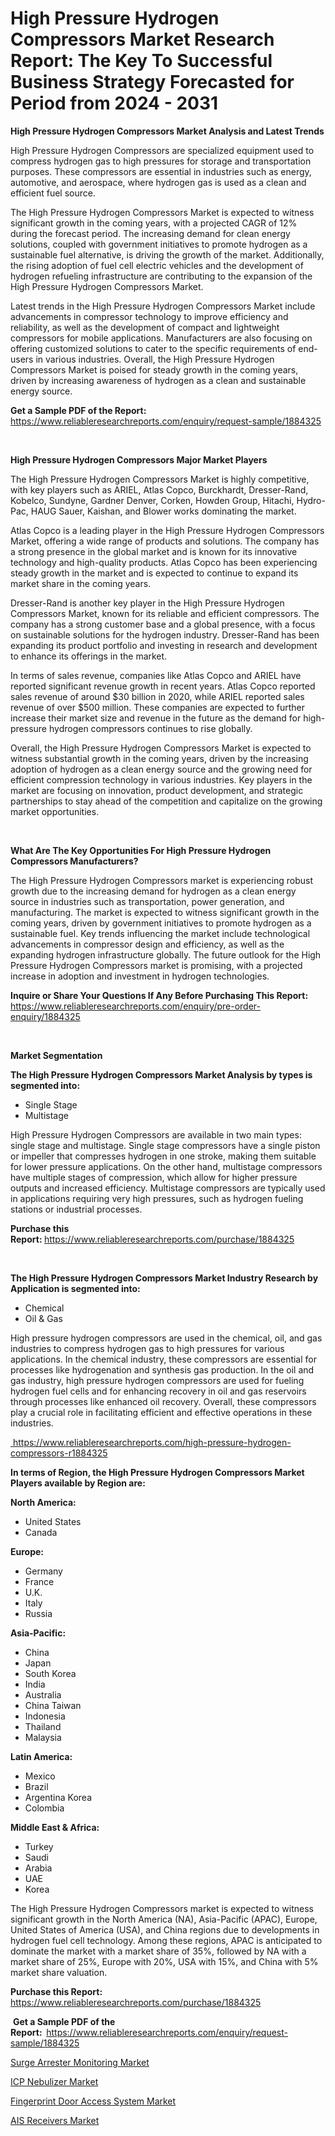 <p><h1>High Pressure Hydrogen Compressors Market Research Report: The Key To Successful Business Strategy Forecasted for Period from 2024 - 2031</h1></p><p><strong>High Pressure Hydrogen Compressors Market Analysis and Latest Trends</strong></p>
<p><p>High Pressure Hydrogen Compressors are specialized equipment used to compress hydrogen gas to high pressures for storage and transportation purposes. These compressors are essential in industries such as energy, automotive, and aerospace, where hydrogen gas is used as a clean and efficient fuel source.</p><p>The High Pressure Hydrogen Compressors Market is expected to witness significant growth in the coming years, with a projected CAGR of 12% during the forecast period. The increasing demand for clean energy solutions, coupled with government initiatives to promote hydrogen as a sustainable fuel alternative, is driving the growth of the market. Additionally, the rising adoption of fuel cell electric vehicles and the development of hydrogen refueling infrastructure are contributing to the expansion of the High Pressure Hydrogen Compressors Market.</p><p>Latest trends in the High Pressure Hydrogen Compressors Market include advancements in compressor technology to improve efficiency and reliability, as well as the development of compact and lightweight compressors for mobile applications. Manufacturers are also focusing on offering customized solutions to cater to the specific requirements of end-users in various industries. Overall, the High Pressure Hydrogen Compressors Market is poised for steady growth in the coming years, driven by increasing awareness of hydrogen as a clean and sustainable energy source.</p></p>
<p><strong>Get a Sample PDF of the Report:&nbsp;</strong> <a href="https://www.reliableresearchreports.com/enquiry/request-sample/1884325">https://www.reliableresearchreports.com/enquiry/request-sample/1884325</a></p>
<p>&nbsp;</p>
<p><strong>High Pressure Hydrogen Compressors Major Market Players</strong></p>
<p><p>The High Pressure Hydrogen Compressors Market is highly competitive, with key players such as ARIEL, Atlas Copco, Burckhardt, Dresser-Rand, Kobelco, Sundyne, Gardner Denver, Corken, Howden Group, Hitachi, Hydro-Pac, HAUG Sauer, Kaishan, and Blower works dominating the market. </p><p>Atlas Copco is a leading player in the High Pressure Hydrogen Compressors Market, offering a wide range of products and solutions. The company has a strong presence in the global market and is known for its innovative technology and high-quality products. Atlas Copco has been experiencing steady growth in the market and is expected to continue to expand its market share in the coming years.</p><p>Dresser-Rand is another key player in the High Pressure Hydrogen Compressors Market, known for its reliable and efficient compressors. The company has a strong customer base and a global presence, with a focus on sustainable solutions for the hydrogen industry. Dresser-Rand has been expanding its product portfolio and investing in research and development to enhance its offerings in the market.</p><p>In terms of sales revenue, companies like Atlas Copco and ARIEL have reported significant revenue growth in recent years. Atlas Copco reported sales revenue of around $30 billion in 2020, while ARIEL reported sales revenue of over $500 million. These companies are expected to further increase their market size and revenue in the future as the demand for high-pressure hydrogen compressors continues to rise globally. </p><p>Overall, the High Pressure Hydrogen Compressors Market is expected to witness substantial growth in the coming years, driven by the increasing adoption of hydrogen as a clean energy source and the growing need for efficient compression technology in various industries. Key players in the market are focusing on innovation, product development, and strategic partnerships to stay ahead of the competition and capitalize on the growing market opportunities.</p></p>
<p>&nbsp;</p>
<p><strong>What Are The Key Opportunities For High Pressure Hydrogen Compressors Manufacturers?</strong></p>
<p><p>The High Pressure Hydrogen Compressors market is experiencing robust growth due to the increasing demand for hydrogen as a clean energy source in industries such as transportation, power generation, and manufacturing. The market is expected to witness significant growth in the coming years, driven by government initiatives to promote hydrogen as a sustainable fuel. Key trends influencing the market include technological advancements in compressor design and efficiency, as well as the expanding hydrogen infrastructure globally. The future outlook for the High Pressure Hydrogen Compressors market is promising, with a projected increase in adoption and investment in hydrogen technologies.</p></p>
<p><strong>Inquire or Share Your Questions If Any Before Purchasing This Report:</strong> <a href="https://www.reliableresearchreports.com/enquiry/pre-order-enquiry/1884325">https://www.reliableresearchreports.com/enquiry/pre-order-enquiry/1884325</a></p>
<p>&nbsp;</p>
<p><strong>Market Segmentation</strong></p>
<p><strong>The High Pressure Hydrogen Compressors Market Analysis by types is segmented into:</strong></p>
<p><ul><li>Single Stage</li><li>Multistage</li></ul></p>
<p><p>High Pressure Hydrogen Compressors are available in two main types: single stage and multistage. Single stage compressors have a single piston or impeller that compresses hydrogen in one stroke, making them suitable for lower pressure applications. On the other hand, multistage compressors have multiple stages of compression, which allow for higher pressure outputs and increased efficiency. Multistage compressors are typically used in applications requiring very high pressures, such as hydrogen fueling stations or industrial processes.</p></p>
<p><strong>Purchase this Report:&nbsp;</strong><a href="https://www.reliableresearchreports.com/purchase/1884325">https://www.reliableresearchreports.com/purchase/1884325</a></p>
<p>&nbsp;</p>
<p><strong>The High Pressure Hydrogen Compressors Market Industry Research by Application is segmented into:</strong></p>
<p><ul><li>Chemical</li><li>Oil & Gas</li></ul></p>
<p><p>High pressure hydrogen compressors are used in the chemical, oil, and gas industries to compress hydrogen gas to high pressures for various applications. In the chemical industry, these compressors are essential for processes like hydrogenation and synthesis gas production. In the oil and gas industry, high pressure hydrogen compressors are used for fueling hydrogen fuel cells and for enhancing recovery in oil and gas reservoirs through processes like enhanced oil recovery. Overall, these compressors play a crucial role in facilitating efficient and effective operations in these industries.</p></p>
<p><a href="https://www.reliableresearchreports.com/high-pressure-hydrogen-compressors-r1884325">&nbsp;https://www.reliableresearchreports.com/high-pressure-hydrogen-compressors-r1884325</a></p>
<p><strong>In terms of Region, the High Pressure Hydrogen Compressors Market Players available by Region are:</strong></p>
<p>
    <p> <strong> North America: </strong>
        <ul>
            <li>United States</li>
            <li>Canada</li>
        </ul>
        </p> 
    <p> <strong> Europe: </strong>
        <ul>
            <li>Germany</li>
            <li>France</li>
            <li>U.K.</li>
            <li>Italy</li>
            <li>Russia</li>
        </ul>
        </p> 
    <p> <strong> Asia-Pacific: </strong>
        <ul>
            <li>China</li>
            <li>Japan</li>
            <li>South Korea</li>
            <li>India</li>
            <li>Australia</li>
            <li>China Taiwan</li>
            <li>Indonesia</li>
            <li>Thailand</li>
            <li>Malaysia</li>
        </ul>
        </p> 
    <p> <strong> Latin America: </strong>
        <ul>
            <li>Mexico</li>
            <li>Brazil</li>
            <li>Argentina Korea</li>
            <li>Colombia</li>
        </ul>
        </p> 
    <p> <strong> Middle East & Africa: </strong>
        <ul>
            <li>Turkey</li>
            <li>Saudi</li>
            <li>Arabia</li>
            <li>UAE</li>
            <li>Korea</li>
        </ul>
    </p>
    </p>
<p><p>The High Pressure Hydrogen Compressors market is expected to witness significant growth in the North America (NA), Asia-Pacific (APAC), Europe, United States of America (USA), and China regions due to developments in hydrogen fuel cell technology. Among these regions, APAC is anticipated to dominate the market with a market share of 35%, followed by NA with a market share of 25%, Europe with 20%, USA with 15%, and China with 5% market share valuation.</p></p>
<p><strong>Purchase this Report: </strong><a href="https://www.reliableresearchreports.com/purchase/1884325">https://www.reliableresearchreports.com/purchase/1884325</a></p>
<p>&nbsp;<strong>Get a Sample PDF of the Report:&nbsp;&nbsp;</strong><a href="https://www.reliableresearchreports.com/enquiry/request-sample/1884325">https://www.reliableresearchreports.com/enquiry/request-sample/1884325</a></p>
<p><strong></strong></p>
<p><p><a href="https://github.com/refatkhan11277/Market-Research-Report-List-1/blob/main/surge-arrester-monitoring-market.md">Surge Arrester Monitoring Market</a></p><p><a href="https://github.com/ikahanika44/Market-Research-Report-List-1/blob/main/icp-nebulizer-market.md">ICP Nebulizer Market</a></p><p><a href="https://www.linkedin.com/pulse/analyzing-fingerprint-door-access-system-market-dynamics-growth-avhvf?trackingId=hCLAcFVNXWpx4Eu6I%2BXKOQ%3D%3D">Fingerprint Door Access System Market</a></p><p><a href="https://www.linkedin.com/pulse/ais-receivers-market-outlook-forecast-from-2024-2031-imarkete-dsydc?trackingId=AGjeEc0yTvkJsyMhXA%2FdSQ%3D%3D">AIS Receivers Market</a></p></p>